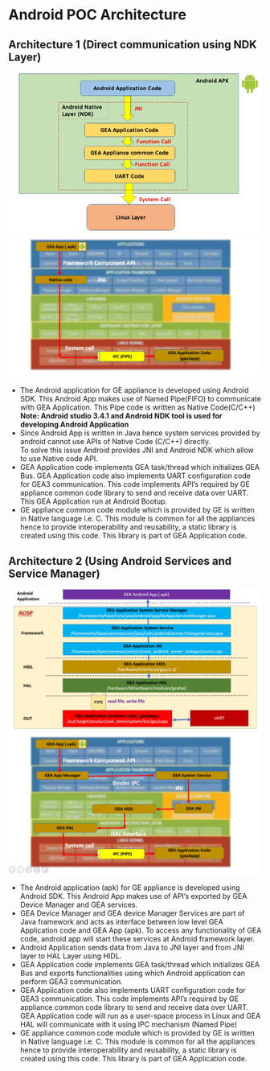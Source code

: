 
# Android POC Architecture

## Architecture 1 (Direct communication using NDK Layer)
![Architecture 1](Images/Image1.png)
![Architecture 1](Images/Image2.png)

* The Android application for GE appliance is developed using Android SDK. This Android App makes use of Named Pipe(FIFO) to communicate with GEA Application.
This Pipe code is written as Native Code(C/C++)  
**Note: Android studio 3.4.1 and Android NDK tool is used for developing Android Application**
* Since Android App is written in Java hence system services provided by android cannot use APIs of Native Code (C/C++) directly.  
To solve this issue Android provides JNI and Android NDK which allow to use Native code API.  
* GEA Application code implements GEA task/thread which initializes GEA Bus. GEA Application code also implements UART configuration code for GEA3 communication. This code implements API’s required by GE appliance common code library to send and receive data over UART.  
This GEA Application run at Android Bootup.  
* GE appliance common code module which is provided by GE is written in Native language i.e. C. This module is common for all the appliances hence to provide interoperability and reusability, a static library is created using this code. This library is part of GEA Application code.  

## Architecture 2 (Using Android Services and Service Manager)
![Architecture 2](Images/Image3.png)
![Architecture 1](Images/Image4.png)

* The Android application (apk) for GE appliance is developed using Android SDK. This Android App makes use of API’s exported by GEA Device Manager and GEA services.
* GEA Device Manager and GEA device Manager Services are part of Java framework and acts as interface between low level GEA Application code and GEA App (apk). To access any functionality of GEA code, android app will start these services at Android framework layer.
* Android Application sends data from Java to JNI layer and from JNI layer to HAL Layer using HIDL.  
* GEA Application code implements GEA task/thread which initializes GEA Bus and exports functionalities using which Android application can perform GEA3 communication.  
* GEA Application code also implements UART configuration code for GEA3 communication. This code implements API’s required by GE appliance common code library to send and receive data over UART.  
GEA Application code will run as a user-space process in Linux and GEA HAL will communicate with it using IPC mechanism (Named Pipe)
* GE appliance common code module which is provided by GE is written in Native language i.e. C. This module is common for all the appliances hence to provide interoperability and reusability, a static library is created using this code. This library is part of GEA Application code.  

